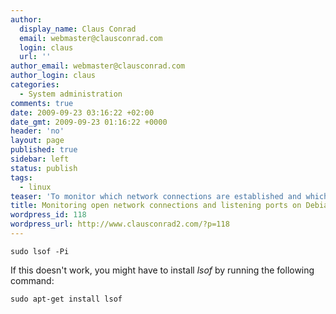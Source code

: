 ```yaml
---
author:
  display_name: Claus Conrad
  email: webmaster@clausconrad.com
  login: claus
  url: ''
author_email: webmaster@clausconrad.com
author_login: claus
categories:
  - System administration
comments: true
date: 2009-09-23 03:16:22 +02:00
date_gmt: 2009-09-23 01:16:22 +0000
header: 'no'
layout: page
published: true
sidebar: left
status: publish
tags:
  - linux
teaser: 'To monitor which network connections are established and which ports your Debian Lenny server is listening on, simply run:'
title: Monitoring open network connections and listening ports on Debian Lenny
wordpress_id: 118
wordpress_url: http://www.clausconrad2.com/?p=118
---
```

`sudo lsof -Pi`

If this doesn't work, you might have to install _lsof_ by running the following command:

`sudo apt-get install lsof`
